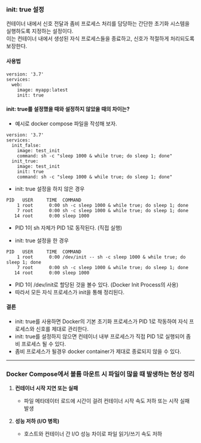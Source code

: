 
### init: true 설정
컨테이너 내에서 신호 전달과 좀비 프로세스 처리를 담당하는 간단한 초기화 시스템을 실행하도록 지정하는 설정이다.
<br>이는 컨테이너 내에서 생성된 자식 프로세스들을 종료하고, 신호가 적절하게 처리되도록 보장한다.

#### 사용법
```commandline
version: '3.7'
services:
  web:
    image: myapp:latest
    init: true
```

#### init: true를 설정했을 때와 설정하지 않았을 때의 차이는?

- 예시로 docker compose 파일을 작성해 보자.
```commandline
version: '3.7'
services:
  init_false:
    image: test_init
    command: sh -c "sleep 1000 & while true; do sleep 1; done"
  init_true:
    image: test_init
    init: true
    command: sh -c "sleep 1000 & while true; do sleep 1; done"
```

- init: true 설정을 하지 않은 경우
```commandline
PID   USER     TIME  COMMAND
    1 root      0:00 sh -c sleep 1000 & while true; do sleep 1; done
    7 root      0:00 sh -c sleep 1000 & while true; do sleep 1; done
   14 root      0:00 sleep 1000
```
- PID 1이 sh 자체가 PID 1로 동작된다. (직접 실행)

- init: true 설정을 한 경우
```
PID   USER     TIME  COMMAND
    1 root      0:00 /dev/init -- sh -c sleep 1000 & while true; do sleep 1; done
    7 root      0:00 sh -c sleep 1000 & while true; do sleep 1; done
   14 root      0:00 sleep 1000
```
- PID 1이 /dev/init로 할당된 것을 볼수 있다. (Docker Init Process의 사용)
- 따라서 모든 자식 프로세스가 init을 통해 정리된다.

#### 결론
- init: true를 사용하면 Docker의 기본 초기화 프로세스가 PID 1로 작동하여 자식 프로세스와 신호를 제대로 관리한다.
- init: true를 설정하지 않으면 컨테이너 내부 프로세스가 직접 PID 1로 실행되어 좀비 프로세스 될 수 있다.
- 좀비 프로세스가 될경우 docker container가 제대로 종료되지 않을 수 있다.

---

### Docker Compose에서 볼륨 마운트 시 파일이 많을 때 발생하는 현상 정리

1. **컨테이너 시작 지연 또는 실패**  
   - 파일 메타데이터 로드에 시간이 걸려 컨테이너 시작 속도 저하 또는 시작 실패 발생  

2. **성능 저하 (I/O 병목)**  
   - 호스트와 컨테이너 간 I/O 성능 차이로 파일 읽기/쓰기 속도 저하  
   
   